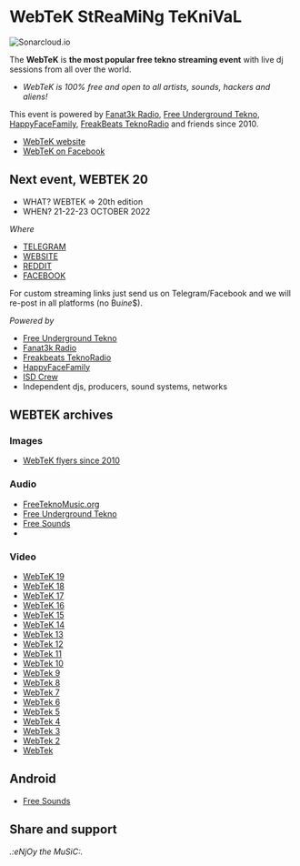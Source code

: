 # WebTeK StReaMiNg TeKniVaL

![Sonarcloud.io](https://sonarcloud.io/api/project_badges/measure?project=fabriziosalmi_webtek&metric=alert_status)

The __WebTeK__ is __the most popular free tekno streaming event__ with live dj sessions from all over the world.

- *WebTeK is 100% free and open to all artists, sounds, hackers and aliens!*

This event is powered by [Fanat3k Radio](https://www.facebook.com/Fanat3k-Radio-169340146419121/), [Free Underground Tekno](https://www.facebook.com/Free.Underground.Tekno.Radio/), [HappyFaceFamily](https://www.facebook.com/happyfacefamily.eu/), [FreakBeats TeknoRadio](https://www.facebook.com/freaks23/) and friends since 2010.

- [WebTeK website](https://webtek.live/)
- [WebTeK on Facebook](https://www.facebook.com/Worldwide.Streaming.Teknival/)

## Next event, WEBTEK 20

- WHAT? WEBTEK => 20th edition
- WHEN? 21-22-23 OCTOBER 2022

*Where*

- [TELEGRAM](https://t.me/streamingteknival)
- [WEBSITE](https://webtek.live)
- [REDDIT](https://www.reddit.com/r/WebTek/)
- [FACEBOOK](https://www.facebook.com/events/565270335183674/)

For custom streaming links just send us on Telegram/Facebook and we will re-post in all platforms (no Bu$ine$$).

*Powered by*

- [Free Underground Tekno](https://www.facebook.com/Free.Underground.Tekno.Radio/)
- [Fanat3k Radio](https://www.facebook.com/Fanat3k-Radio-169340146419121/)
- [Freakbeats TeknoRadio](https://www.facebook.com/freaks23/)
- [HappyFaceFamily](https://www.facebook.com/happyfacefamily.eu/)
- [ISD Crew](https://www.twitch.tv/isdcrew)
- Independent djs, producers, sound systems, networks


## WEBTEK archives

### Images

- [WebTeK flyers since 2010](https://github.com/fabriziosalmi/webtek/tree/master/img)

### Audio

- [FreeTeknoMusic.org](https://freeteknomusic.org/)
- [Free Underground Tekno](https://t.me/freeundergroundtekno)
- [Free Sounds](https://github.com/fabriziosalmi/freesounds-archive/)
- 
### Video

- [WebTeK 19](https://www.facebook.com/events/145403824138880/)
- [WebTeK 18](https://www.facebook.com/events/473975483781586/)
- [WebTeK 17](https://www.facebook.com/events/442048070094479/)
- [WebTeK 16](https://www.facebook.com/events/3569873273086963/)
- [WebTeK 15](https://www.facebook.com/events/932163350504838/)
- [WebTeK 14](https://www.facebook.com/events/1775114982505491/)
- [WebTek 13](https://www.google.it/search?q=webtek+13&safe=active&source=lnms&tbm=vid&sa=X)
- [WebTek 12](https://www.google.it/search?q=webtek+12&safe=active&source=lnms&tbm=vid&sa=X)
- [WebTek 11](https://www.google.it/search?q=webtek+11&safe=active&source=lnms&tbm=vid&sa=X)
- [WebTek 10](https://www.google.it/search?q=webtek+10&safe=active&source=lnms&tbm=vid&sa=X)
- [WebTek 9](https://www.google.it/search?q=webtek+9&safe=active&source=lnms&tbm=vid&sa=X)
- [WebTek 8](https://www.google.it/search?q=webtek+8&safe=active&source=lnms&tbm=vid&sa=X)
- [WebTek 7](https://www.google.it/search?q=webtek+7&safe=active&source=lnms&tbm=vid&sa=X)
- [WebTek 6](https://www.google.it/search?q=webtek+6&safe=active&source=lnms&tbm=vid&sa=X)
- [WebTek 5](https://www.google.it/search?q=webtek+5&safe=active&source=lnms&tbm=vid&sa=X)
- [WebTek 4](https://www.google.it/search?q=webtek+4&safe=active&source=lnms&tbm=vid&sa=X)
- [WebTek 3](https://www.google.it/search?q=webtek+3&safe=active&source=lnms&tbm=vid&sa=X)
- [WebTek 2](https://www.google.it/search?q=webtek+2&safe=active&source=lnms&tbm=vid&sa=X)
- [WebTek](https://www.google.it/search?q=webtek+2010&safe=active&source=lnms&tbm=vid&sa=X)

## Android

- [Free Sounds](https://play.google.com/store/apps/details?id=org.freeundergroundtekno.sound)

## Share and support

_.:eNjOy the MuSiC:._
